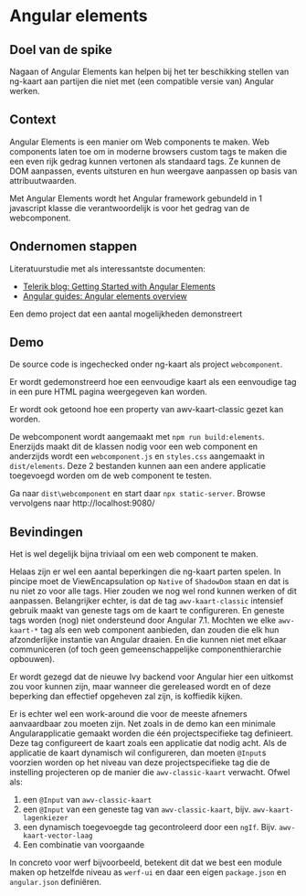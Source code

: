 # Angular elements

## Doel van de spike

Nagaan of Angular Elements kan helpen bij het ter beschikking stellen van ng-kaart aan partijen die niet met (een compatible versie van) Angular werken.

## Context

Angular Elements is een manier om Web components te maken. Web components laten toe om in moderne browsers custom tags te maken die een even rijk gedrag kunnen vertonen als standaard tags. Ze kunnen de DOM aanpassen, events uitsturen en hun weergave aanpassen op basis van attribuutwaarden.

Met Angular Elements wordt het Angular framework gebundeld in 1 javascript klasse die verantwoordelijk is voor het gedrag van de webcomponent.

## Ondernomen stappen

Literatuurstudie met als interessantste documenten:

* [Telerik blog: Getting Started with Angular Elements](https://www.telerik.com/blogs/getting-started-with-angular-elements)
* [Angular guides: Angular elements overview](https://angular.io/guide/elements)

Een demo project dat een aantal mogelijkheden demonstreert

## Demo

De source code is ingechecked onder ng-kaart als project `webcomponent`.

Er wordt gedemonstreerd hoe een eenvoudige kaart als een eenvoudige tag in een pure HTML pagina weergegeven kan worden. 

Er wordt ook getoond hoe een property van awv-kaart-classic gezet kan worden.

De webcomponent wordt aangemaakt met `npm run build:elements`. Enerzijds maakt dit de klassen nodig voor een web component en anderzijds wordt een `webcomponent.js` en `styles.css` aangemaakt in `dist/elements`. Deze 2 bestanden kunnen aan een andere applicatie toegevoegd worden om de web component te testen.

Ga naar `dist\webcomponent` en start daar `npx static-server`. Browse vervolgens naar http://localhost:9080/

## Bevindingen

Het is wel degelijk bijna triviaal om een web component te maken.

Helaas zijn er wel een aantal beperkingen die ng-kaart parten spelen. In pincipe moet de ViewEncapsulation op `Native` of `ShadowDom` staan en dat is nu niet zo voor alle tags. Hier zouden we nog wel rond kunnen werken of dit aanpassen. Belangrijker echter, is dat de tag `awv-kaart-classic` intensief gebruik maakt van geneste tags om de kaart te configureren. En geneste tags worden (nog) niet ondersteund door Angular 7.1. Mochten we elke `awv-kaart-*` tag als een web component aanbieden, dan zouden die elk hun afzonderlijke instantie van Angular draaien. En die kunnen niet met elkaar communiceren (of toch geen gemeenschappelijke componenthierarchie opbouwen).

Er wordt gezegd dat de nieuwe Ivy backend voor Angular hier een uitkomst zou voor kunnen zijn, maar wanneer die gereleased wordt en of deze beperking dan effectief opgeheven zal zijn, is koffiedik kijken.

Er is echter wel een work-around die voor de meeste afnemers aanvaardbaar zou moeten zijn. Net zoals in de demo kan een minimale Angularapplicatie gemaakt worden die één projectspecifieke tag definieert. Deze tag configureert de kaart zoals een applicatie dat nodig acht. Als de applicatie de kaart dynamisch wil configureren, dan moeten `@Input`s voorzien worden op het niveau van deze projectspecifieke tag die de instelling projecteren op de manier die `awv-classic-kaart` verwacht. Ofwel als:
1. een `@Input` van `awv-classic-kaart`
1. een `@Input` van een geneste tag van `awv-classic-kaart`, bijv. `awv-kaart-lagenkiezer`
1. een dynamisch toegevoegde tag gecontroleerd door een `ngIf`. Bijv. `awv-kaart-vector-laag`
1. Een combinatie van voorgaande

In concreto voor werf bijvoorbeeld, betekent dit dat we best een module maken op hetzelfde niveau as `werf-ui` en daar een eigen `package.json` en `angular.json` definiëren.
